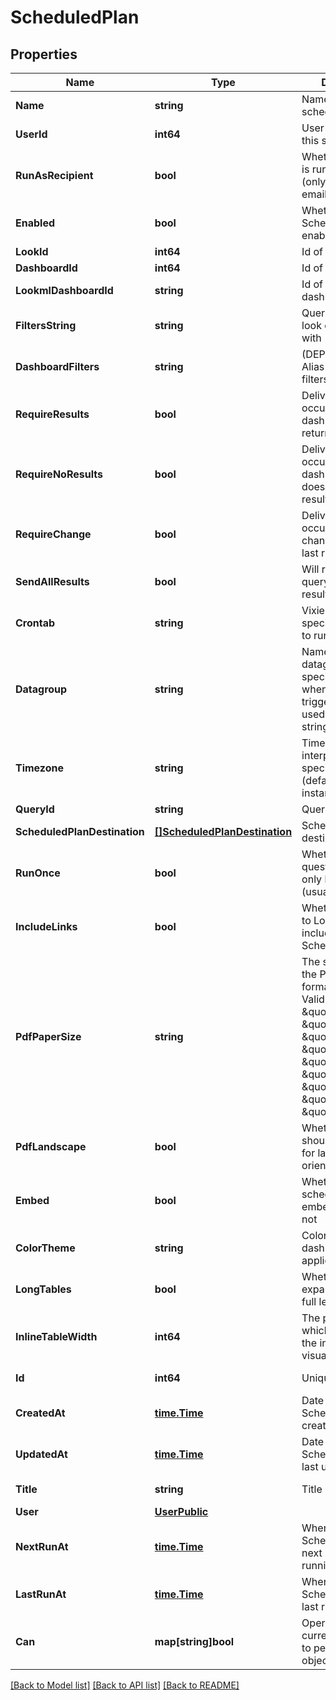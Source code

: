 # ScheduledPlan

## Properties

Name | Type | Description | Notes
------------ | ------------- | ------------- | -------------
**Name** | **string** | Name of this scheduled plan | [optional] 
**UserId** | **int64** | User Id which owns this scheduled plan | [optional] 
**RunAsRecipient** | **bool** | Whether schedule is run as recipient (only applicable for email recipients) | [optional] 
**Enabled** | **bool** | Whether the ScheduledPlan is enabled | [optional] 
**LookId** | **int64** | Id of a look | [optional] 
**DashboardId** | **int64** | Id of a dashboard | [optional] 
**LookmlDashboardId** | **string** | Id of a LookML dashboard | [optional] 
**FiltersString** | **string** | Query string to run look or dashboard with | [optional] 
**DashboardFilters** | **string** | (DEPRECATED) Alias for filters_string field | [optional] 
**RequireResults** | **bool** | Delivery should occur if running the dashboard or look returns results | [optional] 
**RequireNoResults** | **bool** | Delivery should occur if the dashboard look does not return results | [optional] 
**RequireChange** | **bool** | Delivery should occur if data have changed since the last run | [optional] 
**SendAllResults** | **bool** | Will run an unlimited query and send all results. | [optional] 
**Crontab** | **string** | Vixie-Style crontab specification when to run | [optional] 
**Datagroup** | **string** | Name of a datagroup; if specified will run when datagroup triggered (can&#39;t be used with cron string) | [optional] 
**Timezone** | **string** | Timezone for interpreting the specified crontab (default is Looker instance timezone) | [optional] 
**QueryId** | **string** | Query id | [optional] 
**ScheduledPlanDestination** | [**[]ScheduledPlanDestination**](ScheduledPlanDestination.md) | Scheduled plan destinations | [optional] 
**RunOnce** | **bool** | Whether the plan in question should only be run once (usually for testing) | [optional] 
**IncludeLinks** | **bool** | Whether links back to Looker should be included in this ScheduledPlan | [optional] 
**PdfPaperSize** | **string** | The size of paper the PDF should be formatted to fit. Valid values are: \&quot;letter\&quot;, \&quot;legal\&quot;, \&quot;tabloid\&quot;, \&quot;a0\&quot;, \&quot;a1\&quot;, \&quot;a2\&quot;, \&quot;a3\&quot;, \&quot;a4\&quot;, \&quot;a5\&quot;. | [optional] 
**PdfLandscape** | **bool** | Whether the PDF should be formatted for landscape orientation | [optional] 
**Embed** | **bool** | Whether this schedule is in an embed context or not | [optional] 
**ColorTheme** | **string** | Color scheme of the dashboard if applicable | [optional] 
**LongTables** | **bool** | Whether or not to expand table vis to full length | [optional] 
**InlineTableWidth** | **int64** | The pixel width at which we render the inline table visualizations | [optional] 
**Id** | **int64** | Unique Id | [optional] [readonly] 
**CreatedAt** | [**time.Time**](time.Time.md) | Date and time when ScheduledPlan was created | [optional] [readonly] 
**UpdatedAt** | [**time.Time**](time.Time.md) | Date and time when ScheduledPlan was last updated | [optional] [readonly] 
**Title** | **string** | Title | [optional] [readonly] 
**User** | [**UserPublic**](UserPublic.md) |  | [optional] 
**NextRunAt** | [**time.Time**](time.Time.md) | When the ScheduledPlan will next run (null if running once) | [optional] [readonly] 
**LastRunAt** | [**time.Time**](time.Time.md) | When the ScheduledPlan was last run | [optional] [readonly] 
**Can** | **map[string]bool** | Operations the current user is able to perform on this object | [optional] [readonly] 

[[Back to Model list]](../README.md#documentation-for-models) [[Back to API list]](../README.md#documentation-for-api-endpoints) [[Back to README]](../README.md)



